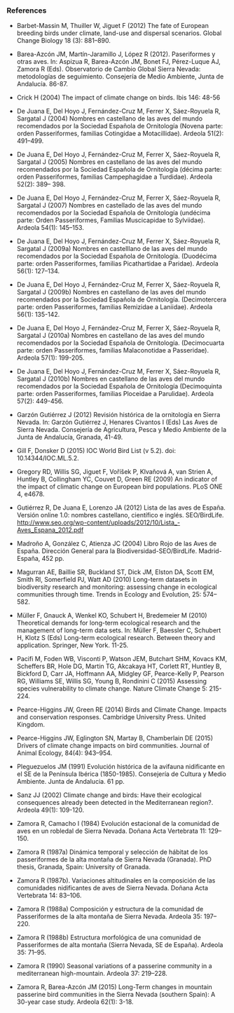 ### References 

 * Barbet-Massin M, Thuiller W, Jiguet F (2012) The fate of European breeding birds under climate, land-use and dispersal scenarios. Global Change Biology 18 (3): 881–890. 
 
 * Barea-Azcón JM, Martín-Jaramillo J, López R (2012). Paseriformes y otras aves. In: Aspizua R, Barea-Azcón JM, Bonet FJ, Pérez-Luque AJ, Zamora R (Eds). Observatorio de Cambio Global Sierra Nevada: metodologías de seguimiento. Consejería de Medio Ambiente, Junta de Andalucía. 86-87. 
 
 * Crick H (2004) The impact of climate change on birds. Ibis 146: 48-56

 * De Juana E, Del Hoyo J, Fernández-Cruz M, Ferrer X, Sáez-Royuela R, Sargatal J (2004) Nombres en castellano de las aves del mundo recomendados por la Sociedad Española de Ornitología (Novena parte: orden Passeriformes, familias Cotingidae a Motacillidae). Ardeola 51(2): 491–499.

 * De Juana E, Del Hoyo J, Fernández-Cruz M, Ferrer X, Sáez-Royuela R, Sargatal J (2005) Nombres en castellano de las aves del mundo recomendados por la Sociedad Española de Ornitología (décima parte: orden Passeriformes, familias Campephagidae a Turdidae). Ardeola 52(2): 389– 398.

 * De Juana E, Del Hoyo J, Fernández-Cruz M, Ferrer X, Sáez-Royuela R, Sargatal J (2007) Nombres en castellado de las  aves del mundo recomendados por la Sociedad Española de Ornitología (undécima parte: Orden Passeriformes, Familias Muscicapidae to Sylviidae). Ardeola 54(1): 145–153.

 * De Juana E, Del Hoyo J, Fernández-Cruz M, Ferrer X, Sáez-Royuela R, Sargatal J (2009a) Nombres en castelllano de las aves del mundo recomendados por la Sociedad Española de Ornitología. (Duodécima parte: orden Passeriformes, familias Picathartidae a Paridae). Ardeola 56(1): 127–134.

 * De Juana E, Del Hoyo J, Fernández-Cruz M, Ferrer X, Sáez-Royuela R, Sargatal J (2009b) Nombres en castellano de las aves del mundo recomendados por la Sociedad Española de Ornitología. (Decimotercera parte: orden Passeriformes, familias Remizidae a Laniidae). Ardeola 56(1): 135-142. 

 * De Juana E, Del Hoyo J, Fernández-Cruz M, Ferrer X, Sáez-Royuela R, Sargatal J (2010a) Nombres en castellano de las aves del mundo recomendados por la Sociedad Española de Ornitología. (Decimocuarta parte: orden Passeriformes, familias Malaconotidae a Passeridae). Ardeola 57(1): 199-205.

 * De Juana E, Del Hoyo J, Fernández-Cruz M, Ferrer X, Sáez-Royuela R, Sargatal J (2010b) Nombres en castellano de las aves del mundo recomendados por la Sociedad Española de Ornitología (Decimoquinta parte: orden Passeriformes, familias Ploceidae a Parulidae). Ardeola 57(2): 449-456.
 
 * Garzón Gutiérrez J (2012) Revisión histórica de la ornitología en Sierra Nevada. In: Garzón Gutiérrez J, Henares Civantos I (Eds) Las Aves de Sierra Nevada. Consejería de Agricultura, Pesca y Medio Ambiente de la Junta de Andalucía, Granada, 41-49.
 
 * Gill F, Donsker D (2015) IOC World Bird List (v 5.2). doi: 10.14344/IOC.ML.5.2.
 
 * Gregory RD, Willis SG, Jiguet F, Voříšek P, Klvaňová A, van Strien A, Huntley B, Collingham YC, Couvet D, Green RE (2009) An indicator of the impact of climatic change on European bird populations. PLoS ONE 4, e4678.  
 
 * Gutiérrez R, De Juana E, Lorenzo JA (2012) Lista de las aves de España. Versión online 1.0: nombres castellano, científico e inglés. SEO/BirdLife. http://www.seo.org/wp-content/uploads/2012/10/Lista_-Aves_Espana_2012.pdf
 
 * Madroño A, González C, Atienza JC (2004) Libro Rojo de las Aves de España. Dirección General para la Biodiversidad-SEO/BirdLife. Madrid-España, 452 pp. 
 
 * Magurran AE, Baillie SR, Buckland ST, Dick JM, Elston DA, Scott EM, Smith RI, Somerfield PJ, Watt AD (2010) Long-term datasets in biodiversity research and monitoring: assessing change in ecological communities through time. Trends in Ecology and Evolution, 25: 574–582. 
 * Müller F, Gnauck A, Wenkel KO, Schubert H, Bredemeier M (2010) Theoretical demands for long-term ecological research and the management of long-term data sets. In: Müller F, Baessler C, Schubert H, Klotz S (Eds) Long-term ecological research. Between theory and application. Springer, New York. 11-25. 
 
 * Pacifi M, Foden WB, Visconti P, Watson JEM, Butchart SHM, Kovacs KM, Scheffers BR, Hole DG, Martin TG, Akcakaya HT, Corlett RT, Huntley B, Bickford D, Carr JA, Hoffmann AA, Midgley GF, Pearce-Kelly P, Pearson RG, Williams SE, Willis SG, Young B, Rondinini C (2015) Assessing species vulnerability to climate change. Nature Climate Change 5: 215-224. 
 
 * Pearce-Higgins JW, Green RE (2014) Birds and Climate Change. Impacts and conservation responses. Cambridge University Press. United Kingdom. 
 
 * Pearce-Higgins JW, Eglington SN, Martay B, Chamberlain DE (2015) Drivers of climate change impacts on bird communities. Journal of Animal Ecology, 84(4): 943–954. 

 * Pleguezuelos JM (1991) Evolución histórica de la avifauna nidificante en el SE de la Península Ibérica (1850-1985). Consejería de Cultura y Medio Ambiente. Junta de Andalucia. 61 pp. 
 
 * Sanz JJ (2002) Climate change and birds: Have their ecological consequences already been detected in the Mediterranean region?. Ardeola 49(1): 109-120.
 
 * Zamora R, Camacho I (1984) Evolución estacional de la comunidad de aves en un robledal de Sierra Nevada. Doñana Acta Vertebrata 11: 129–150.
 
 * Zamora R (1987a) Dinámica temporal y selección de hábitat de los passeriformes de la alta montaña de Sierra Nevada (Granada). PhD thesis, Granada, Spain: University of Granada. 
 
 * Zamora R (1987b). Variaciones altitudinales en la composición de las comunidades nidificantes de aves de Sierra Nevada. Doñana Acta Vertebrata 14: 83–106.
 
 * Zamora R (1988a) Composición y estructura de la comunidad de Passeriformes de la alta montaña de Sierra Nevada. Ardeola 35: 197–220.
 
 * Zamora R (1988b) Estructura morfológica de una comunidad de Passeriformes de alta montaña (Sierra Nevada, SE de España). Ardeola 35: 71–95.
 
 * Zamora R (1990) Seasonal variations of a passerine community in a mediterranean high-mountain. Ardeola 37: 219–228.
 
 * Zamora R, Barea-Azcón JM (2015) Long-Term changes in mountain passerine bird communities in the Sierra Nevada (southern Spain): A 30-year case study.  Ardeola 62(1): 3-18.  







 